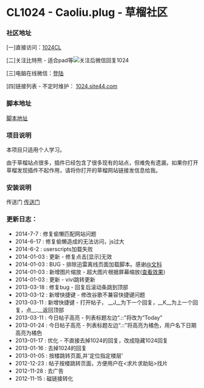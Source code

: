 CL1024 - Caoliu.plug - 草榴社区
===========

<h3>社区地址</h3>

<p>[一]直接访问：<a href="http://cl.man.lv/index.php?u=225503&ext=b005f" target="_blank">1024CL</a></p>

<p>[二]关注比特熊 - 适合pad等<img src="http://img-fotki.yandex.ru/get/6714/140361620.5/0_11cf1b_a177132d_XS.jpg" />关注后微信回复1024</p>

<p>[三]电脑在线微信：<a href="https://wx.qq.com/" target="_blank">登陆</a></p>

<p>[四]链接列表 - 不定时维护： <a href="http://1024.site44.com" target="_blank">1024.site44.com</a>
</p>


<h3>脚本地址</h3>

[脚本地址](https://greasyfork.org/scripts/1983-cl1024)


<h3>项目说明</h3>

<p>本项目只适用个人学习。</p>

<p>由于草榴站点很多，插件已经包含了很多现有的站点，但难免有遗漏，如果你打开草榴发现插件不起作用，请将你打开的草榴网站链接发信息给我。</p>


<h3>安装说明</h3>
<p>传送门 <a target="_blank" href="https://greasyfork.org/help/installing-user-scripts">传送门</a></p>

<h3>更新日志：</h3>
<ul>
	<li>2014-7-7   : 修复偷懒匹配网站问题</li>
	<li>2014-6-17  : 修复偷懒造成的无法访问，js过大</li>
	<li>2014-6-2   : userscripts加载失败</li>
	<li>2014-01-03 : 更新 - 修复点击[显示]无效</li>
	<li>2014-01-03 : BUG - 排除迅雷离线页面加载脚本。感谢<a target="_blank" href="http://userscripts.org/users/498061">@文科</a></li>
	<li>2014-01-03 : 新增图片缩放 - 超大图片根据屏幕缩放(<a target="_blank" href="http://cl.man.lv/htm_data/7/1312/1001084.html">查看效果</a>)</li>
	<li>2014-01-03 : 更新 - vivi跳转更新</li>
	<li>2013-03-18 : 修复bug - 回复后滚动条跳到顶部</li>
	<li>2013-03-12 : 新增快捷键 - 修改谷歌不兼容快捷键问题</li>
	<li>2013-03-11 : 新增快捷键 - 打开帖子， __J__为下一个回复，__K__为上一个回复，点__.__返回顶部</li>
	<li>2013-03-11 : 今日帖子高亮 - 列表标题左边“.::”将改为“Today”</li>
	<li>2013-01-24 : 今日帖子高亮 - 列表标题左边“.::”将高亮为橘色，用户名下日期高亮为橘色</li>
	<li>2013-01-17 : 优化 - 不直接去掉1024的回复，改成隐藏1024回复</li>
	<li>2013-01-16 : 去掉1024的回复</li>
	<li>2013-01-05 : 按楼跳转页面,并'定位指定楼层'</li>
	<li>2012-12-23 : 帖子按楼跳转页面，方便用户在&lt;求片求助贴>找片</li>
	<li>2012-11-28 : 去广告</li>
	<li>2012-11-15 : 磁链接转化</li>
</ul>

